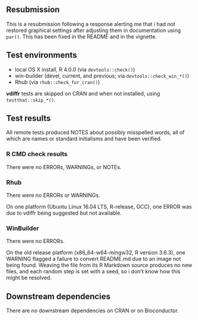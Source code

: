 ## Resubmission

This is a resubmission following a response alerting me that i had not restored graphical settings after adjusting them in documentation using `par()`. This has been fixed in the README and in the vignette.

## Test environments

* local OS X install, R 4.0.0 (via `devtools::check()`)
* win-builder (devel, current, and previous; via `devtools::check_win_*()`)
* Rhub (via `rhub::check_for_cran()`)

**vdiffr** tests are skipped on CRAN and when not installed, using `testthat::skip_*()`.

## Test results

All remote tests produced NOTES about possibly misspelled words, all of which are names or standard initialisms and have been verified.

### R CMD check results

There were no ERRORs, WARNINGs, or NOTEs.

### Rhub

There were no ERRORs or WARNINGs.

On one platform (Ubuntu Linux 16.04 LTS, R-release, GCC), one ERROR was due to vdiffr being suggested but not available.

### WinBuilder

There were no ERRORs.

On the old release platform (x86_64-w64-mingw32, R version 3.6.3), one WARNING flagged a failure to convert README.md due to an image not being found. Weaving the file from its R Markdown source produces no new files, and each random step is set with a seed, so i don't know how this might be resolved.

## Downstream dependencies

There are no downstream dependencies on CRAN or on Bioconductor.
